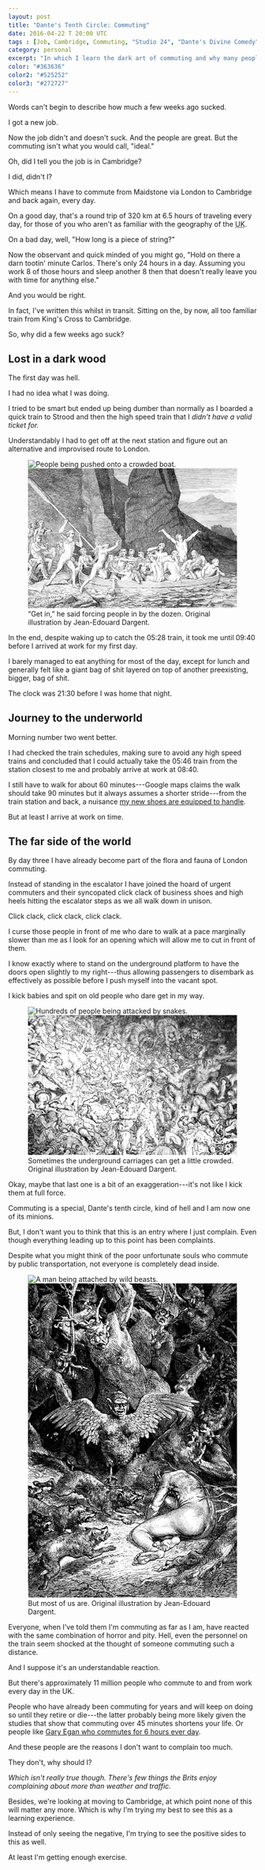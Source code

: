```yaml
---
layout: post
title: "Dante's Tenth Circle: Commuting"
date: 2016-04-22 T 20:00 UTC
tags : [Job, Cambridge, Commuting, "Studio 24", "Dante's Divine Comedy", "Dante Alighieri"]
category: personal
excerpt: "In which I learn the dark art of commuting and why many people seem to hate it so much."
color: "#363636"
color2: "#525252"
color3: "#272727"
---
```

Words can't begin to describe how much a few weeks ago sucked.

I got a new job.

Now the job didn't and doesn't suck. And the people are great. But the commuting isn't what you would call, "ideal."

Oh, did I tell you the job is in Cambridge?

I did, didn't I?

Which means I have to commute from Maidstone via London to Cambridge and back again, every day.

On a good day, that's a round trip of 320 km at 6.5 hours of traveling every day, for those of you who aren't as familiar with the geography of the <abbr title="United Kingdom" class="small-caps">UK</abbr>.

On a bad day, well, "How long is a piece of string?"

Now the observant and quick minded of you might go, "Hold on there a darn tootin' minute Carlos. There's only 24 hours in a day. Assuming you work 8 of those hours and sleep another 8 then that doesn't really leave you with time for anything else."

And you would be right.

In fact, I've written this whilst in transit. Sitting on the, by now, all too familiar train from King's Cross to Cambridge.

So, why did a few weeks ago suck?

## Lost in a dark wood

The first day was hell.

I had no idea what I was doing.

I tried to be smart but ended up being dumber than normally as I boarded a quick train to Strood and then the high speed train that I *didn't have a valid ticket for.*

Understandably I had to get off at the next station and figure out an alternative and improvised route to London.

<figure>
	<img class="js-lazy-load" data-original="/assets/posts/2016/april/dantes-tenth-circle-commuting/dantes-divine-comedy-illustrated-by-jean-edouard-dargent-1.jpg" alt="People being pushed onto a crowded boat.">
	<noscript>
		<img src="/assets/posts/2016/april/dantes-tenth-circle-commuting/dantes-divine-comedy-illustrated-by-jean-edouard-dargent-1.jpg" alt="People being pushed onto a crowded boat.">
	</noscript>
	<figcaption>“Get in,” he said forcing people in by the dozen. Original illustration by Jean-Edouard Dargent.</figcaption>
</figure>

In the end, despite waking up to catch the 05:28 train, it took me until 09:40 before I arrived at work for my first day.

I barely managed to eat anything for most of the day, except for lunch and generally felt like a giant bag of shit layered on top of another preexisting, bigger, bag of shit.

The clock was 21:30 before I was home that night.

## Journey to the underworld

Morning number two went better.

I had checked the train schedules, making sure to avoid any high speed trains and concluded that I could actually take the 05:46 train from the station closest to me and probably arrive at work at 08:40.

I still have to walk for about 60 minutes---Google maps claims the walk should take 90 minutes but it always assumes a shorter stride---from the train station and back, a nuisance [my new shoes are equipped to handle][newshoes].

But at least I arrive at work on time.

## The far side of the world

By day three I have already become part of the flora and fauna of London commuting.

Instead of standing in the escalator I have joined the hoard of urgent commuters and their syncopated click clack of business shoes and high heels hitting the escalator steps as we all walk down in unison.

<p data-pullquote="Commuting is a special kind of hell and I am one of its minions."></p>

Click clack, click clack, click clack.

I curse those people in front of me who dare to walk at a pace marginally slower than me as I look for an opening which will allow me to cut in front of them.

I know exactly where to stand on the underground platform to have the doors open slightly to my right---thus allowing passengers to disembark as effectively as possible before I push myself into the vacant spot.

I kick babies and spit on old people who dare get in my way.

<figure>
	<img class="js-lazy-load" data-original="/assets/posts/2016/april/dantes-tenth-circle-commuting/dantes-divine-comedy-illustrated-by-jean-edouard-dargent-2.jpg" alt="Hundreds of people being attacked by snakes.">
	<noscript>
		<img src="/assets/posts/2016/april/dantes-tenth-circle-commuting/dantes-divine-comedy-illustrated-by-jean-edouard-dargent-2.jpg" alt="Hundreds of people being attacked by snakes.">
	</noscript>
	<figcaption>Sometimes the underground carriages can get a little crowded. Original illustration by Jean-Edouard Dargent.</figcaption>
</figure>

Okay, maybe that last one is a bit of an exaggeration---it's not like I kick them at full force.

Commuting is a special, Dante's tenth circle, kind of hell and I am now one of its minions.

But, I don't want you to think that this is an entry where I just complain. Even though everything leading up to this point has been complaints.

Despite what you might think of the poor unfortunate souls who commute by public transportation, not everyone is completely dead inside.

<figure>
	<img class="js-lazy-load" data-original="/assets/posts/2016/april/dantes-tenth-circle-commuting/dantes-divine-comedy-illustrated-by-jean-edouard-dargent-3.jpg" alt="A man being attached by wild beasts.">
	<noscript>
		<img src="/assets/posts/2016/april/dantes-tenth-circle-commuting/dantes-divine-comedy-illustrated-by-jean-edouard-dargent-3.jpg" alt="A man being attached by wild beasts.">
	</noscript>
	<figcaption>But most of us are. Original illustration by Jean-Edouard Dargent.</figcaption>
</figure>

Everyone, when I've told them I'm commuting as far as I am, have reacted with the same combination of horror and pity. Hell, even the personnel on the train seem shocked at the thought of someone commuting such a distance.

And I suppose it's an understandable reaction.

But there's approximately 11 million people who commute to and from work every day in the <abbr class="small-caps">UK</abbr>.

People who have already been commuting for years and will keep on doing so until they retire or die---the latter probably being more likely given the studies that show that commuting over 45 minutes shortens your life. Or people like [Gary Egan who commutes for 6 hours ever day][gary].

And these people are the reasons I don't want to complain too much.

They don't, why should I?

*Which isn't really true though. There's few things the Brits enjoy complaining about more than weather and traffic.*

Besides, we're looking at moving to Cambridge, at which point none of this will matter any more. Which is why I'm trying my best to see this as a learning experience.

Instead of only seeing the negative, I'm trying to see the positive sides to this as well.

At least I'm getting enough exercise.

[newshoes]: /blog/paying-the-price-for-past-carlos-again
[gary]: http://www.telegraph.co.uk/news/newstopics/howaboutthat/10604889/Britains-worst-commute-as-man-makes-daily-six-hour-round-trip.html